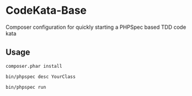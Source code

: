 # CodeKata-Base
Composer configuration for quickly starting a PHPSpec based TDD code kata

## Usage

`composer.phar install`

`bin/phpspec desc YourClass`

`bin/phpspec run`

